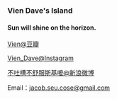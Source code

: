### Vien Dave's Island

#### Sun will shine on the horizon.

[Vien@豆瓣](http://www.douban.com/people/54279294/)

[Vien_Dave@Instagram](http://instagram.com/vien_dave)

[不吐槽不舒服斯基嚒@新浪微博](http://weibo.com/u/1843172481)

Email：jacob.seu.cose@gmail.com
